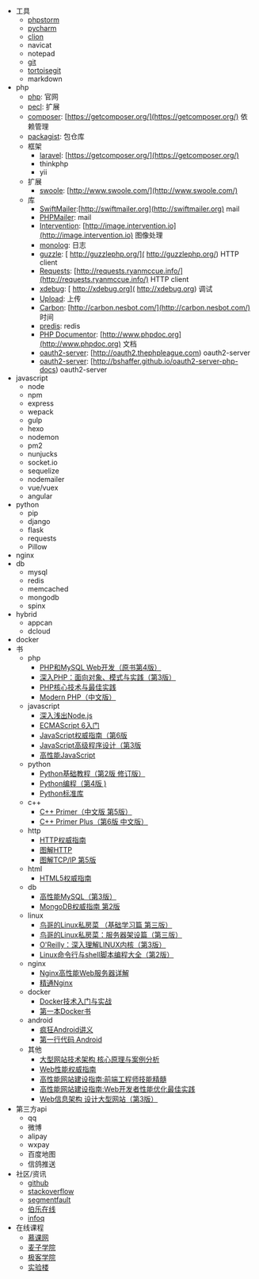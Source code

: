 
*   工具
    *   [phpstorm](https://www.jetbrains.com/phpstorm/)
    *   [pycharm](https://www.jetbrains.com/pycharm/)
    *   [clion](https://www.jetbrains.com/clion/)
    *   navicat
    *   notepad
    *   [git](https://git-scm.com/)
    *   [tortoisegit](https://tortoisegit.org/)
    *   markdown
*   php
    *   [php](https://www.php.net/): 官网
    *   [pecl](https://pecl.php.net/): 扩展
    *   [composer](http://docs.phpcomposer.com/): [https://getcomposer.org/](https://getcomposer.org/) 依赖管理
    *   [packagist](https://packagist.org/): 包仓库
    *   框架
        *   [laravel](http://docs.phpcomposer.com/): [https://getcomposer.org/](https://getcomposer.org/)
        *   thinkphp
        *   yii
    *   扩展    
        *   [swoole](https://github.com/swoole/swoole-src): [http://www.swoole.com/](http://www.swoole.com/)
    *   库
        *   [SwiftMailer](https://github.com/swiftmailer/swiftmailer):[http://swiftmailer.org](http://swiftmailer.org) mail
        *   [PHPMailer](https://github.com/PHPMailer/PHPMailer): mail
        *   [Intervention](https://github.com/Intervention/image): [http://image.intervention.io](http://image.intervention.io) 图像处理
        *   [monolog](https://github.com/Seldaek/monolog):  日志
        *   [guzzle](https://github.com/guzzle/guzzle): [ http://guzzlephp.org/]( http://guzzlephp.org/) HTTP client
        *   [Requests](https://github.com/rmccue/Requests): [http://requests.ryanmccue.info/](http://requests.ryanmccue.info/) HTTP client
        *   [xdebug](https://github.com/xdebug/xdebug): [ http://xdebug.org](  http://xdebug.org) 调试
        *   [Upload](https://github.com/brandonsavage/Upload): 上传
        *   [Carbon](https://github.com/briannesbitt/Carbon): [http://carbon.nesbot.com/](http://carbon.nesbot.com/) 时间
        *   [predis](https://github.com/nrk/predis):    redis
        *   [PHP Documentor](https://github.com/phpDocumentor/phpDocumentor2): [http://www.phpdoc.org](http://www.phpdoc.org) 文档
        *   [oauth2-server](https://github.com/thephpleague/oauth2-server): [http://oauth2.thephpleague.com) oauth2-server
        *   [oauth2-server](https://github.com/bshaffer/oauth2-server-php): [http://bshaffer.github.io/oauth2-server-php-docs) oauth2-server
*   javascript
    * node
    * npm
    * express
    * wepack
    * gulp
    * hexo
    * nodemon
    * pm2
    * nunjucks
    * socket.io
    * sequelize
    * nodemailer
    * vue/vuex
    * angular
*   python 
    * pip
    * django
    * flask
    * requests
    * Pillow
*   nginx
*   db
    * mysql
    * redis
    * memcached
    * mongodb
    * spinx
*   hybrid
    * appcan
    * dcloud
*   docker
*   书
    * php
        * [PHP和MySQL Web开发（原书第4版）](http://item.jd.com/10059047.html)
        * [深入PHP：面向对象、模式与实践（第3版）](http://item.jd.com/10794350.html)
        * [PHP核心技术与最佳实践](http://item.jd.com/11123177.html)
        * [Modern PHP（中文版）](http://item.jd.com/11786541.html)
    * javascript
        * [深入浅出Node.js](http://item.jd.com/11355978.html)
        * [ECMAScript 6入门](http://item.jd.com/11526272.html)
        * [JavaScript权威指南（第6版](http://item.jd.com/10974436.html)
        * [JavaScript高级程序设计（第3版](http://item.jd.com/10951037.html)
        * [高性能JavaScript](http://item.jd.com/11755693.html)
    * python
        * [Python基础教程（第2版 修订版）](http://item.jd.com/11461683.html)
        * [Python编程（第4版 )](http://item.jd.com/11598704.html)
        * [Python标准库 ](http://item.jd.com/11020898.html)
    * c++
        * [C++ Primer（中文版 第5版）](http://item.jd.com/11306138.html)
        * [C++ Primer Plus（第6版 中文版）](http://item.jd.com/11017238.html)
    * http
        * [HTTP权威指南](http://item.jd.com/11056556.html)
        * [图解HTTP](http://item.jd.com/11449491.html)
        * [图解TCP/IP 第5版](http://item.jd.com/11253710.html)
    * html
        * [HTML5权威指南](http://item.jd.com/11380424.html)
    * db
        * [高性能MySQL（第3版）](http://item.jd.com/11220393.html)
        * [MongoDB权威指南 第2版](http://item.jd.com/11384782.html)
    * linux
        * [鸟哥的Linux私房菜 （基础学习篇 第三版）](http://item.jd.com/10064429.html)
        * [鸟哥的Linux私房菜：服务器架设篇（第三版）](http://item.jd.com/11018248.html)
        * [O'Reilly：深入理解LINUX内核（第3版）](http://item.jd.com/10100237.html)
        * [Linux命令行与shell脚本编程大全（第2版）](http://item.jd.com/11075150.html)
    * nginx
        * [Nginx高性能Web服务器详解](http://item.jd.com/11344355.html)
        * [精通Nginx](http://item.jd.com/11657084.html)
    * docker
        * [Docker技术入门与实战](http://item.jd.com/11598400.html)
        * [第一本Docker书](http://item.jd.com/11600997.html)
    * android
        * [疯狂Android讲义](http://item.jd.com/11197336.html)
        * [第一行代码 Android](http://item.jd.com/11504254.html)    
    * 其他
        * [大型网站技术架构 核心原理与案例分析](http://item.jd.com/11322972.html)
        * [Web性能权威指南](http://item.jd.com/11444582.html)
        * [高性能网站建设指南:前端工程师技能精髓](http://item.jd.com/1741242953.html)
        * [高性能网站建设指南:Web开发者性能优化最佳实践](http://item.jd.com/11691824.html)
        * [Web信息架构 设计大型网站（第3版）](http://item.jd.com/11345157.html)
*   第三方api
    * qq
    * 微博
    * alipay
    * wxpay
    * 百度地图 
    * 信鸽推送
*   社区/资讯
    *   [github](http://www.github.com)
    *   [stackoverflow](http://www.stackoverflow.com)
    *   [segmentfault](http://www.segmentfault.com)
    *   [伯乐在线](http://www.jobbole.com)
    *   [infoq](http://www.infoq.com/cn/)
*   在线课程
    *   [慕课网](http://www.imooc.com)
    *   [麦子学院](http://www.maiziedu.com)
    *   [极客学院](http://www.jikexueyuan.com)
    *   [实验楼](http://www.shiyanlou.com)

